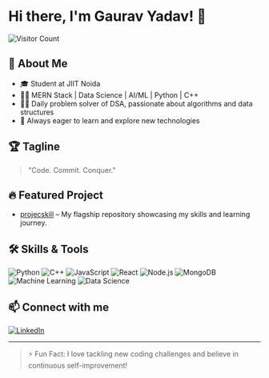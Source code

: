 # Hi there, I'm Gaurav Yadav! 👋

![Visitor Count](https://komarev.com/ghpvc/?username=GauravYadav1718&color=brightgreen)

## 🚀 About Me

- 🎓 Student at JIIT Noida
- 👨‍💻 MERN Stack | Data Science | AI/ML | Python | C++
- 🧑‍💻 Daily problem solver of DSA, passionate about algorithms and data structures
- 🌱 Always eager to learn and explore new technologies

## 🏆 Tagline

> "Code. Commit. Conquer."

## 🔥 Featured Project

- [projecskill](https://github.com/GauravYadav1718/projecskill) – My flagship repository showcasing my skills and learning journey.

## 🛠️ Skills & Tools

![Python](https://img.shields.io/badge/Python-3776AB?style=flat&logo=python&logoColor=white)
![C++](https://img.shields.io/badge/C++-00599C?style=flat&logo=cplusplus&logoColor=white)
![JavaScript](https://img.shields.io/badge/JavaScript-F7DF1E?style=flat&logo=javascript&logoColor=black)
![React](https://img.shields.io/badge/React-20232A?style=flat&logo=react&logoColor=61DAFB)
![Node.js](https://img.shields.io/badge/Node.js-339933?style=flat&logo=nodedotjs&logoColor=white)
![MongoDB](https://img.shields.io/badge/MongoDB-4EA94B?style=flat&logo=mongodb&logoColor=white)
![Machine Learning](https://img.shields.io/badge/Machine%20Learning-FF6F00?style=flat)
![Data Science](https://img.shields.io/badge/Data%20Science-003366?style=flat)

## 📫 Connect with me

[![LinkedIn](https://img.shields.io/badge/LinkedIn-blue?style=flat&logo=linkedin)](https://www.linkedin.com/in/gaurav-yadav-a5325b320/)

---

> ⚡ Fun Fact: I love tackling new coding challenges and believe in continuous self-improvement!
